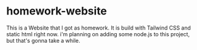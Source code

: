 # homework-website
This is a Website that I got as homework. It is build with Tailwind CSS and static html right now. i'm planning on adding some node.js to this project, but that's gonna take a while.
